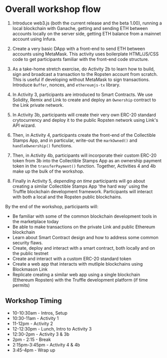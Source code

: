 # Overall workshop flow

1. Introduce web3.js (both the current release and the beta 1.00), running a local blockchain with Ganache, getting and sending ETH between accounts locally on the server side, getting ETH balance from a mainnet account using Infura.

2. Create a very basic DApp with a front-end to send ETH between accounts using MetaMask. This activity uses boilerplate HTML/JS/CSS code to get participants familiar with the front-end code structure. 

3. As a take-home stretch exercise, do Activity 2b to learn how to build, sign and broadcast a transaction to the Ropsten account from scratch. This is useful if developing without MetaMask to sign transactions. Introduce `Buffer`, nonces, and `ethereumjs-tx` library. 
   
4. In Activity 3, participants are introduced to Smart Contracts. We use Solidity, Remix and Link to create and deploy an `Ownership` contract to the Link private network. 

5. In Activity 3b, participants will create their very own ERC-20 standard crytocurrency and deploy it to the public Ropsten network using Link's API wizard.
   
6. Then, in Activity 4, participants create the front-end of the Collectible Stamps App, and in particular, write-out the `markOwned()` and `handleOwnership()` functions.

7. Then, in Activity 4b, participants will incorporate their custom ERC-20 token from 3b into the Collectible Stamps App as an ownership payment token in the `transferPayment()` function. Together, Activities 4 and 4b make up the bulk of the workshop.

8. Finally in Activity 5, *depending on time* participants will go about creating a similar Collectible Stamps App 'the hard way' using the Truffle blockchain development framework. Participants will interact with both a local and the Ropsten public blockchains. 


By the end of the workshop, participants will:
* Be familiar with some of the common blockchain development tools in the marketplace today
* Be able to make transactions on the private Link and public Ethereum blockchain
* Learn about Smart Contract design and how to address some common security flaws. 
* Create, deploy and interact with a smart contract, both locally and on the public testnet
* Create and interact with a custom ERC-20 standard token
* Create a web app that interacts with mutliple blockchains using Blockmason Link
* Replicate creating a similar web app using a single blockchain (Ethereum Ropsten) with the Truffle development platform (if time permits)

## Workshop Timing
* 10-10:30am    - Intros, Setup
* 10:30-11am    - Activity 1
* 11-12pm       - Activity 2
* 12-12:30pm    - Lunch, Intro to Activity 3
* 12:30-2pm     - Activity 3 & 3b
* 2pm - 2:15    - Break
* 2:15pm-3:45pm - Activity 4 & 4b
* 3:45-4pm      - Wrap up
